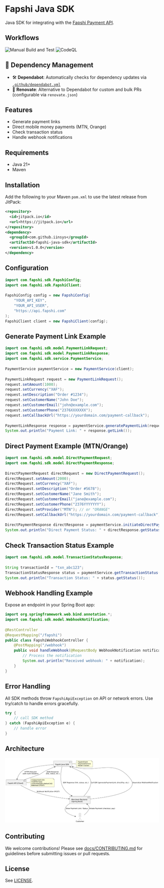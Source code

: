# Fapshi Java SDK

Java SDK for integrating with the [Fapshi Payment API](https://docs.fapshi.com/en/api-reference/getting-started).

## Workflows

![Manual Build and Test](https://github.com/iinsys/fapshi-java-sdk/actions/workflows/maven.yml/badge.svg)
![CodeQL](https://github.com/iinsys/fapshi-java-sdk/actions/workflows/codeql-analysis.yml/badge.svg)


## 🔄 Dependency Management

- 🛠️ **Dependabot**: Automatically checks for dependency updates via [`.github/dependabot.yml`](.github/dependabot.yml)
- 🤖 **Renovate**: Alternative to Dependabot for custom and bulk PRs (configurable via `renovate.json`)

## Features
- Generate payment links
- Direct mobile money payments (MTN, Orange)
- Check transaction status
- Handle webhook notifications

## Requirements
- Java 21+
- Maven

## Installation

Add the following to your Maven `pom.xml` to use the latest release from JitPack:

```xml
<repository>
  <id>jitpack.io</id>
  <url>https://jitpack.io</url>
</repository>
<dependency>
  <groupId>com.github.iinsys</groupId>
  <artifactId>fapshi-java-sdk</artifactId>
  <version>v1.0.0</version>
</dependency>
```

## Configuration

```java
import com.fapshi.sdk.FapshiConfig;
import com.fapshi.sdk.FapshiClient;

FapshiConfig config = new FapshiConfig(
    "YOUR_API_KEY",
    "YOUR_API_USER",
    "https://api.fapshi.com"
);
FapshiClient client = new FapshiClient(config);
```

## Generate Payment Link Example

```java
import com.fapshi.sdk.model.PaymentLinkRequest;
import com.fapshi.sdk.model.PaymentLinkResponse;
import com.fapshi.sdk.service.PaymentService;

PaymentService paymentService = new PaymentService(client);

PaymentLinkRequest request = new PaymentLinkRequest();
request.setAmount(1000);
request.setCurrency("XAF");
request.setDescription("Order #1234");
request.setCustomerName("John Doe");
request.setCustomerEmail("john@example.com");
request.setCustomerPhone("2376XXXXXXX");
request.setCallbackUrl("https://yourdomain.com/payment-callback");

PaymentLinkResponse response = paymentService.generatePaymentLink(request);
System.out.println("Payment Link: " + response.getLink());
```

## Direct Payment Example (MTN/Orange)

```java
import com.fapshi.sdk.model.DirectPaymentRequest;
import com.fapshi.sdk.model.DirectPaymentResponse;

DirectPaymentRequest directRequest = new DirectPaymentRequest();
directRequest.setAmount(2000);
directRequest.setCurrency("XAF");
directRequest.setDescription("Order #5678");
directRequest.setCustomerName("Jane Smith");
directRequest.setCustomerEmail("jane@example.com");
directRequest.setCustomerPhone("2376YYYYYYY");
directRequest.setProvider("MTN"); // or "ORANGE"
directRequest.setCallbackUrl("https://yourdomain.com/payment-callback");

DirectPaymentResponse directResponse = paymentService.initiateDirectPayment(directRequest);
System.out.println("Direct Payment Status: " + directResponse.getStatus());
```

## Check Transaction Status Example

```java
import com.fapshi.sdk.model.TransactionStatusResponse;

String transactionId = "txn_abc123";
TransactionStatusResponse status = paymentService.getTransactionStatus(transactionId);
System.out.println("Transaction Status: " + status.getStatus());
```

## Webhook Handling Example

Expose an endpoint in your Spring Boot app:

```java
import org.springframework.web.bind.annotation.*;
import com.fapshi.sdk.model.WebhookNotification;

@RestController
@RequestMapping("/fapshi")
public class FapshiWebhookController {
    @PostMapping("/webhook")
    public void handleWebhook(@RequestBody WebhookNotification notification) {
        // Process the notification
        System.out.println("Received webhook: " + notification);
    }
}
```

## Error Handling

All SDK methods throw `FapshiApiException` on API or network errors. Use try/catch to handle errors gracefully.

```java
try {
    // call SDK method
} catch (FapshiApiException e) {
    // handle error
}
```

## Architecture

![Fapshi Java SDK Architecture](docs/images/fapshi-flow.png)

## Contributing

We welcome contributions! Please see [docs/CONTRIBUTING.md](docs/CONTRIBUTING.md) for guidelines before submitting issues or pull requests.

## License
See [LICENSE](LICENSE). 
